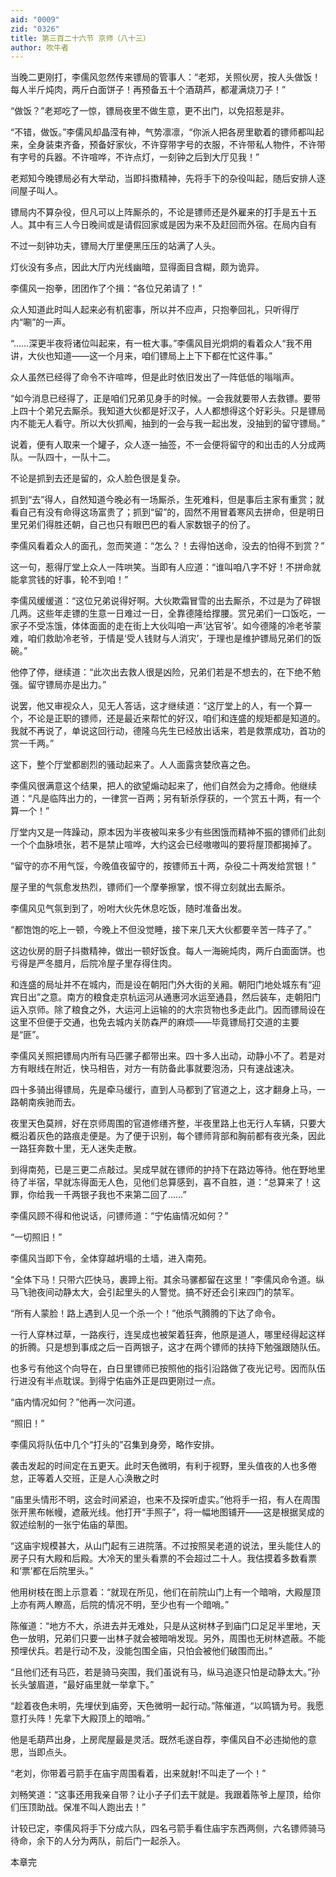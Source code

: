 ```yaml
---
aid: "0009"
zid: "0326"
title: 第三百二十六节 京师（八十三）
author: 吹牛者
---
```


当晚二更刚打，李儒风忽然传来镖局的管事人：“老郑，关照伙房，按人头做饭！每人半斤炖肉，两斤白面饼子！再预备五十个酒葫芦，都灌满烧刀子！”

“做饭？”老郑吃了一惊，镖局夜里不做生意，更不出门，以免招惹是非。

“不错，做饭。”李儒风却晶滢有神，气势凛凛，“你派人把各房里歇着的镖师都叫起来，全身装束齐备，预备好家伙，不许穿带字号的衣服，不许带私人物件，不许带有字号的兵器。不许喧哗，不许点灯，一刻钟之后到大厅见我！”

老郑知今晚镖局必有大举动，当即抖擞精神，先将手下的杂役叫起，随后安排人逐间屋子叫人。

镖局内不算杂役，但凡可以上阵厮杀的，不论是镖师还是外雇来的打手是五十五人。其中有三人今日晚间或是请假回家或是因为来不及赶回而外宿。在局内自有

不过一刻钟功夫，镖局大厅里便黑压压的站满了人头。

灯伙没有多点，因此大厅内光线幽暗，显得面目含糊，颇为诡异。

李儒风一抱拳，团团作了个揖：“各位兄弟请了！”

众人知道此时叫人起来必有机密事，所以并不应声，只抱拳回礼，只听得厅内“唰”的一声。

“……深更半夜将诸位叫起来，有一桩大事。”李儒风目光炯炯的看着众人“我不用讲，大伙也知道――这一个月来，咱们镖局上上下下都在忙这件事。”

众人虽然已经得了命令不许喧哗，但是此时依旧发出了一阵低低的嗡嗡声。

“如今消息已经得了，正是咱们兄弟见身手的时候。一会我就要带人去救镖。要带上四十个弟兄去厮杀。我知道大伙都是好汉子，人人都想得这个好彩头。只是镖局内不能无人看守。所以大伙抓阄，抽到的一会与我一起出发，没抽到的留守镖局。”

说着，便有人取来一个罐子，众人逐一抽签，不一会便将留守的和出击的人分成两队。一队四十，一队十二。

不论是抓到去还是留的，众人脸色很是复杂。

抓到“去”得人，自然知道今晚必有一场厮杀，生死难料，但是事后主家有重赏；就看自己有没有命得这场富贵了；抓到“留”的，固然不用冒着寒风去拼命，但是明日里兄弟们得胜还朝，自己也只有眼巴巴的看人家数银子的份了。

李儒风看着众人的面孔，忽而笑道：“怎么？！去得怕送命，没去的怕得不到赏？”

这一句，惹得厅堂上众人一阵哄笑。当即有人应道：“谁叫咱八字不好！不拼命就能拿赏钱的好事，轮不到咱！”

李儒风缓缓道：“这位兄弟说得好啊。大伙欺霜冒雪的出去厮杀，不过是为了碎银几两。这些年走镖的生意一日难过一日，全靠德隆给撑腰。赏兄弟们一口饭吃，一家子不受冻饿，体体面面的走在街上大伙叫咱一声‘达官爷’。如今德隆的冷老爷蒙难，咱们救助冷老爷，于情是‘受人钱财与人消灾’，于理也是维护镖局兄弟们的饭碗。”

他停了停，继续道：“此次出去救人很是凶险，兄弟们若是不想去的，在下绝不勉强。留守镖局亦是出力。”

说罢，他又审视众人，见无人答话，这才继续道：“这厅堂上的人，有一个算一个，不论是正职的镖师，还是最近来帮忙的好汉，咱们和连盛的规矩都是知道的。我就不再说了，单说这回行动，德隆乌先生已经放出话来，若是救票成功，首功的赏一千两。”

这下，整个厅堂都剧烈的骚动起来了。人人面露贪婪欣喜之色。

李儒风很满意这个结果，把人的欲望煽动起来了，他们自然会为之搏命。他继续道：“凡是临阵出力的，一律赏一百两；另有斩杀俘获的，一个赏五十两，有一个算一个！”

厅堂内又是一阵躁动，原本因为半夜被叫来多少有些困饿而精神不振的镖师们此刻一个个血脉喷张，若不是禁止喧哗，大约这会已经嗷嗷叫的要将屋顶都揭掉了。

“留守的亦不用气馁，今晚值夜留守的，按镖师五十两，杂役二十两发给赏银！”

屋子里的气氛愈发热烈，镖师们一个摩拳擦掌，恨不得立刻就出去厮杀。

李儒风见气氛到到了，吩咐大伙先休息吃饭，随时准备出发。

“都饱饱的吃上一顿，今晚上不但没觉睡，接下来几天大伙都要辛苦一阵子了。”

这边伙房的厨子抖擞精神，做出一顿好饭食。每人一海碗炖肉，两斤白面面饼。也亏得是严冬腊月，后院冷屋子里存得住肉。

和连盛的局址并不在城内，而是设在朝阳门外大街的关厢。朝阳门地处城东有“迎宾日出”之意。南方的粮食走京杭运河从通惠河水运至通县，然后装车，走朝阳门运入京师。除了粮食之外，大运河上运输的的大宗货物也多走此门。因而镖局设在这里不但便于交通，也免去城内关防森严的麻烦――毕竟镖局打交道的主要是“匪”。

李儒风关照把镖局内所有马匹骡子都带出来。四十多人出动，动静小不了。若是对方有眼线在附近，快马相告，对方一有防备此事就要泡汤，只有速战速决。

四十多骑出得镖局，先是牵马缓行，直到人马都到了官道之上，这才翻身上马，一路朝南疾驰而去。

夜里天色莫辨，好在京师周围的官道修缮齐整，半夜里路上也无行人车辆，只要大概沿着灰色的路痕走便是。为了便于识别，每个镖师背部和胸前都有夜光条，因此一路狂奔数十里，无人迷失走散。

到得南苑，已是三更二点敲过。吴成早就在镖师的护持下在路边等待。他在野地里待了半宿，早就冻得面无人色，见他们总算感到，喜不自胜，道：“总算来了！这罪，你给我一千两银子我也不来第二回了……”

李儒风顾不得和他说话，问镖师道：“宁佑庙情况如何？”

“一切照旧！”

李儒风当即下令，全体穿越坍塌的土墙，进入南苑。

“全体下马！只带六匹快马，裹蹄上衔。其余马骡都留在这里！”李儒风命令道。纵马飞驰夜间动静太大，会引起里头的人警觉。搞不好还会引来四门的禁军。

“所有人蒙脸！路上遇到人见一个杀一个！”他杀气腾腾的下达了命令。

一行人穿林过草，一路疾行，连吴成也被架着狂奔，他原是道人，哪里经得起这样的折腾。只是想到事成之后一百两银子，这才在两个镖师的扶持下勉强跟随队伍。

也多亏有他这个向导在，白日里镖师已按照他的指引沿路做了夜光记号。因而队伍行进没有半点耽误。到得宁佑庙外正是四更刚过一点。

“庙内情况如何？”他再一次问道。

“照旧！”

李儒风将队伍中几个“打头的”召集到身旁，略作安排。

袭击发起的时间定在五更天。此时天色微明，有利于视野，里头值夜的人也多倦怠，正等着人交班，正是人心涣散之时

“庙里头情形不明，这会时间紧迫，也来不及探听虚实。”他将手一招，有人在周围张开黑布帐幔，遮蔽光线。他打开“手照子”，将一幅地图铺开――这是根据吴成的叙述绘制的一张宁佑庙的草图。

“这庙宇规模甚大，从山门起有三进院落。不过按照吴老道的说法，里头能住人的房子只有大殿和后殿。大冷天的里头看票的不会超过二十人。我估摸着多数看票和‘票’都在后院里头。”

他用树枝在图上示意着：“就现在所见，他们在前院山门上有一个暗哨，大殿屋顶上亦有两人瞭高，后院的情况不明，至少也有一个暗哨。”

陈催道：“地方不大，杀进去并无难处，只是从这树林子到庙门口足足半里地，天色一放明，兄弟们只要一出林子就会被暗哨发现。另外，周围也无树林遮蔽。不能预埋伏兵。若是行动不及，没能包围全庙，只怕会被他们破围而出。”

“且他们还有马匹，若是骑马突围，我们虽说有马，纵马追逐只怕是动静太大。”孙长头皱眉道，“最好庙里就一举拿下。”

“趁着夜色未明，先埋伏到庙旁，天色微明一起行动。”陈催道，“以鸣镝为号。我愿意打头阵！先拿下大殿顶上的暗哨。”

他是毛葫芦出身，上房爬屋最是灵活。既然毛遂自荐，李儒风自不必违拗他的意思，当即点头。

“老刘，你带着弓箭手在庙宇周围看着，出来就射!不叫走了一个！”

刘畅笑道：“这事还用我亲自带？让小子子们去干就是。我跟着陈爷上屋顶，给你们压顶助战。保准不叫人跑出去！”

计较已定，李儒风将手下分成六队，四名弓箭手看住庙宇东西两侧，六名镖师骑马待命，余下的人分为两队，前后门一起杀入。

本章完


